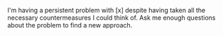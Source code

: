 I'm having a persistent problem with [x] despite having taken all the necessary countermeasures I could think of. Ask me enough questions about the problem to find a new approach.
